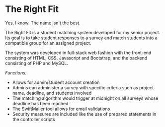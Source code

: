 <h1><strong>The Right Fit</strong></h1>

<p>Yes, I know. The name isn't the best.</p>
<p>The Right Fit is a student matching system developed for my senior project.
Its goal is to take student responses to a survey and match students into a compatible group for an assigned project.
</p>
<p>The system was developed in full-stack web fashion with the front-end consisting of HTML, CSS, Javascript and Bootstrap, and the backend
consisting of PHP and MySQL.
</p>

<em>Functions:</em>
<ul>
  <li>Allows for admin/student account creation</li>
  <li>Admins can administer a survey with specific criteria such as project name, deadline, and students involved</li> 
  <li>The matching algorithm would trigger at midnight on all surveys whose deadline has been reached</li>
  <li>The SwiftMailer tool allows for email validations</li> 
  <li>Security measures are included like the use of prepared statements in the controller scripts</li> 
</ul>
